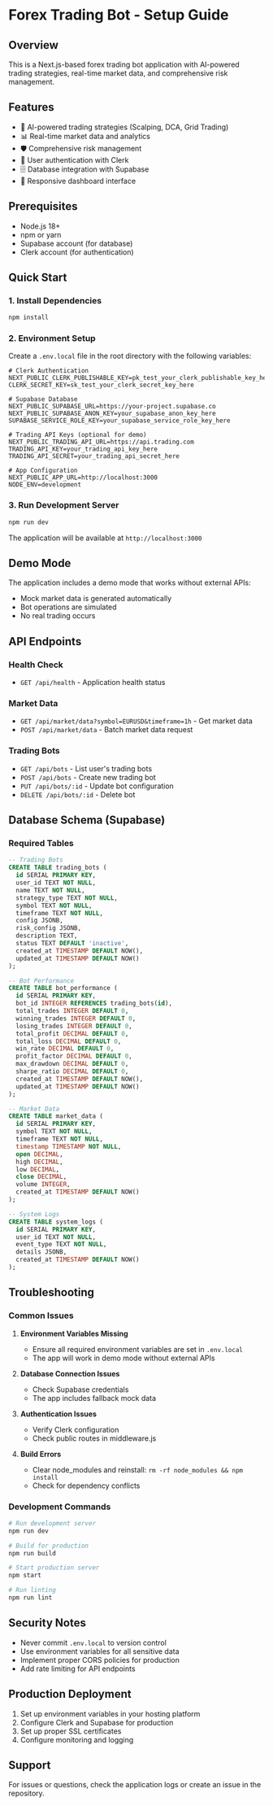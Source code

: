 # Forex Trading Bot - Setup Guide

## Overview
This is a Next.js-based forex trading bot application with AI-powered trading strategies, real-time market data, and comprehensive risk management.

## Features
- 🤖 AI-powered trading strategies (Scalping, DCA, Grid Trading)
- 📊 Real-time market data and analytics
- 🛡️ Comprehensive risk management
- 👤 User authentication with Clerk
- 🗄️ Database integration with Supabase
- 📱 Responsive dashboard interface

## Prerequisites
- Node.js 18+ 
- npm or yarn
- Supabase account (for database)
- Clerk account (for authentication)

## Quick Start

### 1. Install Dependencies
```bash
npm install
```

### 2. Environment Setup
Create a `.env.local` file in the root directory with the following variables:

```env
# Clerk Authentication
NEXT_PUBLIC_CLERK_PUBLISHABLE_KEY=pk_test_your_clerk_publishable_key_here
CLERK_SECRET_KEY=sk_test_your_clerk_secret_key_here

# Supabase Database
NEXT_PUBLIC_SUPABASE_URL=https://your-project.supabase.co
NEXT_PUBLIC_SUPABASE_ANON_KEY=your_supabase_anon_key_here
SUPABASE_SERVICE_ROLE_KEY=your_supabase_service_role_key_here

# Trading API Keys (optional for demo)
NEXT_PUBLIC_TRADING_API_URL=https://api.trading.com
TRADING_API_KEY=your_trading_api_key_here
TRADING_API_SECRET=your_trading_api_secret_here

# App Configuration
NEXT_PUBLIC_APP_URL=http://localhost:3000
NODE_ENV=development
```

### 3. Run Development Server
```bash
npm run dev
```

The application will be available at `http://localhost:3000`

## Demo Mode
The application includes a demo mode that works without external APIs:
- Mock market data is generated automatically
- Bot operations are simulated
- No real trading occurs

## API Endpoints

### Health Check
- `GET /api/health` - Application health status

### Market Data
- `GET /api/market/data?symbol=EURUSD&timeframe=1h` - Get market data
- `POST /api/market/data` - Batch market data request

### Trading Bots
- `GET /api/bots` - List user's trading bots
- `POST /api/bots` - Create new trading bot
- `PUT /api/bots/:id` - Update bot configuration
- `DELETE /api/bots/:id` - Delete bot

## Database Schema (Supabase)

### Required Tables
```sql
-- Trading Bots
CREATE TABLE trading_bots (
  id SERIAL PRIMARY KEY,
  user_id TEXT NOT NULL,
  name TEXT NOT NULL,
  strategy_type TEXT NOT NULL,
  symbol TEXT NOT NULL,
  timeframe TEXT NOT NULL,
  config JSONB,
  risk_config JSONB,
  description TEXT,
  status TEXT DEFAULT 'inactive',
  created_at TIMESTAMP DEFAULT NOW(),
  updated_at TIMESTAMP DEFAULT NOW()
);

-- Bot Performance
CREATE TABLE bot_performance (
  id SERIAL PRIMARY KEY,
  bot_id INTEGER REFERENCES trading_bots(id),
  total_trades INTEGER DEFAULT 0,
  winning_trades INTEGER DEFAULT 0,
  losing_trades INTEGER DEFAULT 0,
  total_profit DECIMAL DEFAULT 0,
  total_loss DECIMAL DEFAULT 0,
  win_rate DECIMAL DEFAULT 0,
  profit_factor DECIMAL DEFAULT 0,
  max_drawdown DECIMAL DEFAULT 0,
  sharpe_ratio DECIMAL DEFAULT 0,
  created_at TIMESTAMP DEFAULT NOW(),
  updated_at TIMESTAMP DEFAULT NOW()
);

-- Market Data
CREATE TABLE market_data (
  id SERIAL PRIMARY KEY,
  symbol TEXT NOT NULL,
  timeframe TEXT NOT NULL,
  timestamp TIMESTAMP NOT NULL,
  open DECIMAL,
  high DECIMAL,
  low DECIMAL,
  close DECIMAL,
  volume INTEGER,
  created_at TIMESTAMP DEFAULT NOW()
);

-- System Logs
CREATE TABLE system_logs (
  id SERIAL PRIMARY KEY,
  user_id TEXT NOT NULL,
  event_type TEXT NOT NULL,
  details JSONB,
  created_at TIMESTAMP DEFAULT NOW()
);
```

## Troubleshooting

### Common Issues

1. **Environment Variables Missing**
   - Ensure all required environment variables are set in `.env.local`
   - The app will work in demo mode without external APIs

2. **Database Connection Issues**
   - Check Supabase credentials
   - The app includes fallback mock data

3. **Authentication Issues**
   - Verify Clerk configuration
   - Check public routes in middleware.js

4. **Build Errors**
   - Clear node_modules and reinstall: `rm -rf node_modules && npm install`
   - Check for dependency conflicts

### Development Commands
```bash
# Run development server
npm run dev

# Build for production
npm run build

# Start production server
npm start

# Run linting
npm run lint
```

## Security Notes
- Never commit `.env.local` to version control
- Use environment variables for all sensitive data
- Implement proper CORS policies for production
- Add rate limiting for API endpoints

## Production Deployment
1. Set up environment variables in your hosting platform
2. Configure Clerk and Supabase for production
3. Set up proper SSL certificates
4. Configure monitoring and logging

## Support
For issues or questions, check the application logs or create an issue in the repository.